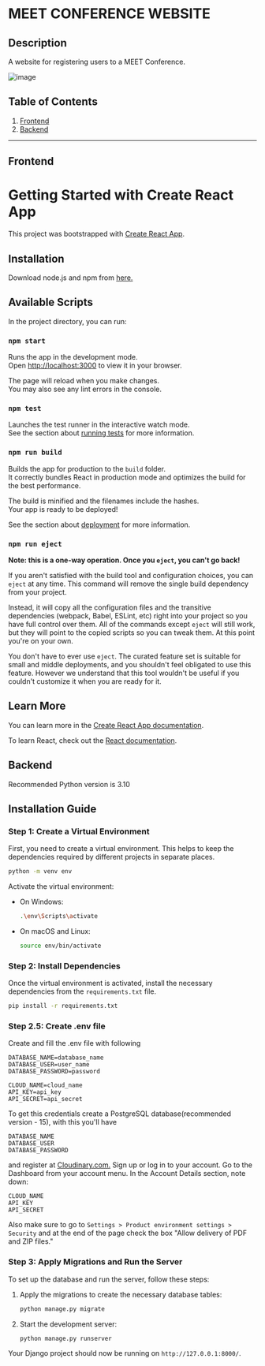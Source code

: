 # MEET CONFERENCE WEBSITE

## Description
A website for registering users to a MEET Conference.

![image](https://github.com/N1heo/meetconf/assets/96371464/b897371e-2e70-451f-a3c3-9c9f4d726e20)


## Table of Contents

1. [Frontend](#frontend)
2. [Backend](#backend)
---

## Frontend
# Getting Started with Create React App

This project was bootstrapped with [Create React App](https://github.com/facebook/create-react-app).

## Installation
Download node.js and npm from [here.](https://nodejs.org/)

## Available Scripts

In the project directory, you can run:

### `npm start`

Runs the app in the development mode.\
Open [http://localhost:3000](http://localhost:3000) to view it in your browser.

The page will reload when you make changes.\
You may also see any lint errors in the console.

### `npm test`

Launches the test runner in the interactive watch mode.\
See the section about [running tests](https://facebook.github.io/create-react-app/docs/running-tests) for more information.

### `npm run build`

Builds the app for production to the `build` folder.\
It correctly bundles React in production mode and optimizes the build for the best performance.

The build is minified and the filenames include the hashes.\
Your app is ready to be deployed!

See the section about [deployment](https://facebook.github.io/create-react-app/docs/deployment) for more information.

### `npm run eject`

**Note: this is a one-way operation. Once you `eject`, you can't go back!**

If you aren't satisfied with the build tool and configuration choices, you can `eject` at any time. This command will remove the single build dependency from your project.

Instead, it will copy all the configuration files and the transitive dependencies (webpack, Babel, ESLint, etc) right into your project so you have full control over them. All of the commands except `eject` will still work, but they will point to the copied scripts so you can tweak them. At this point you're on your own.

You don't have to ever use `eject`. The curated feature set is suitable for small and middle deployments, and you shouldn't feel obligated to use this feature. However we understand that this tool wouldn't be useful if you couldn't customize it when you are ready for it.

## Learn More

You can learn more in the [Create React App documentation](https://facebook.github.io/create-react-app/docs/getting-started).

To learn React, check out the [React documentation](https://reactjs.org/).

## Backend
Recommended Python version is 3.10

## Installation Guide

### Step 1: Create a Virtual Environment
First, you need to create a virtual environment. This helps to keep the dependencies required by different projects in separate places. 

```bash
python -m venv env
```

Activate the virtual environment:

- On Windows:
  ```bash
  .\env\Scripts\activate
  ```
- On macOS and Linux:
  ```bash
  source env/bin/activate
  ```

### Step 2: Install Dependencies
Once the virtual environment is activated, install the necessary dependencies from the `requirements.txt` file.

```bash
pip install -r requirements.txt
```

### Step 2.5: Create .env file
Create and fill the .env file with following
```
DATABASE_NAME=database_name
DATABASE_USER=user_name
DATABASE_PASSWORD=password

CLOUD_NAME=cloud_name
API_KEY=api_key
API_SECRET=api_secret
```

To get this credentials create a PostgreSQL database(recommended version - 15), with this you'll have
```
DATABASE_NAME
DATABASE_USER
DATABASE_PASSWORD
```

 and register at [Cloudinary.com.](https://cloudinary.com/)
Sign up or log in to your account. Go to the Dashboard from your account menu. In the Account Details section, note down:

    CLOUD_NAME
    API_KEY
    API_SECRET

Also make sure to go to ```Settings > Product environment settings > Security``` and at the end of the page check the box "Allow delivery of PDF and ZIP files."

### Step 3: Apply Migrations and Run the Server
To set up the database and run the server, follow these steps:

1. Apply the migrations to create the necessary database tables:
   ```bash
   python manage.py migrate
   ```

2. Start the development server:
   ```bash
   python manage.py runserver
   ```

Your Django project should now be running on `http://127.0.0.1:8000/`.
